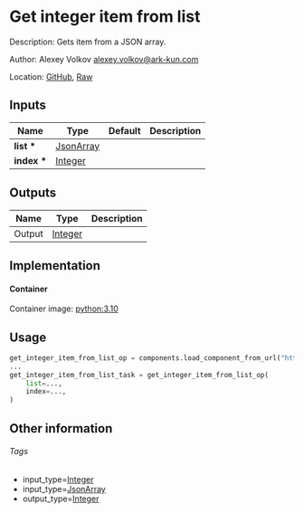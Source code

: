 <!-- BEGIN_GENERATED_CONTENT -->
# Get integer item from list

Description: Gets item from a JSON array.

Author: Alexey Volkov <alexey.volkov@ark-kun.com>

Location: [GitHub](https://github.com/Ark-kun/pipeline_components/blob/master/components/json/List/Get/Boolean/component.yaml), [Raw](https://raw.githubusercontent.com/Ark-kun/pipeline_components/master/components/json/List/Get/Boolean/component.yaml)

## Inputs

|Name|Type|Default|Description|
|-|-|-|-|
|**list** **\***|[JsonArray]|||
|**index** **\***|[Integer]|||

## Outputs

|Name|Type|Description|
|-|-|-|
|Output|[Integer]||

## Implementation

#### Container

Container image: [python:3.10](https://hub.docker.com/r/_/python)

## Usage

```python
get_integer_item_from_list_op = components.load_component_from_url("https://raw.githubusercontent.com/Ark-kun/pipeline_components/master/components/json/List/Get/Boolean/component.yaml")
...
get_integer_item_from_list_task = get_integer_item_from_list_op(
    list=...,
    index=...,
)
```

## Other information

###### Tags

* input_type=[Integer]
* input_type=[JsonArray]
* output_type=[Integer]

[Integer]: https://github.com/Ark-kun/pipeline_components/tree/master/types/Integer
[JsonArray]: https://github.com/Ark-kun/pipeline_components/tree/master/types/JsonArray
<!-- END_GENERATED_CONTENT -->
